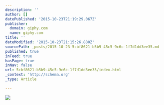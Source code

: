 ```yaml
---
description: ''
author: []
datePublished: '2015-10-23T21:19:29.067Z'
publisher:
  domain: giphy.com
  name: giphy.com
title: ''
dateModified: '2015-10-23T21:15:26.880Z'
sourcePath: _posts/2015-10-23-5cbf8621-b5b9-45c5-9c6c-1f7d1dd3ee35.md
published: true
inFeed: true
hasPage: true
inNav: false
url: 5cbf8621-b5b9-45c5-9c6c-1f7d1dd3ee35/index.html
_context: 'http://schema.org'
_type: Article

---
```

![](https://media.giphy.com/media/uffc6QSaPP1pm/giphy.gif)